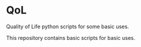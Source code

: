 # QoL
Quality of Life python scripts for some basic uses. 


This repository contains basic scripts for basic uses.
